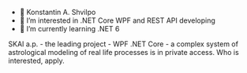 - 👋 Konstantin A. Shvilpo
- 👀 I’m interested in .NET Core WPF and REST API developing
- 🌱 I’m currently learning .NET 6

SKAI a.p. - the leading project - WPF .NET Core - a complex system of astrological modeling of real life processes is in private access. Who is interested, apply. 

<!---
shvilpo/shvilpo is a ✨ special ✨ repository because its `README.md` (this file) appears on your GitHub profile.
You can click the Preview link to take a look at your changes.
--->
